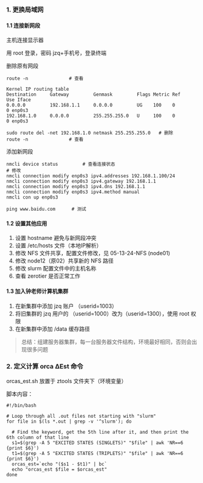 ### 1. 更换局域网

#### 1.1 连接新网段

主机连接显示器

用 root 登录，密码 jzq+手机号，登录终端

删除原有网段
```
route -n               # 查看

Kernel IP routing table
Destination     Gateway         Genmask         Flags Metric Ref    Use Iface
0.0.0.0         192.168.1.1     0.0.0.0         UG    100    0        0 enp0s3
192.168.1.0     0.0.0.0         255.255.255.0   U     100    0        0 enp0s3

sudo route del -net 192.168.1.0 netmask 255.255.255.0   # 删除
route -n               # 查看
```

添加新网段
```
nmcli device status         # 查看连接状态
# 修改
nmcli connection modify enp0s3 ipv4.addresses 192.168.1.100/24
nmcli connection modify enp0s3 ipv4.gateway 192.168.1.1
nmcli connection modify enp0s3 ipv4.dns 192.168.1.1
nmcli connection modify enp0s3 ipv4.method manual
nmcli con up enp0s3

ping www.baidu.com      # 测试
```
#### 1.2 设置其他应用

1. 设置 hostname 避免与新网段冲突
2. 设置 /etc/hosts 文件（本地IP解析）
3. 修改 NFS 文件共享，配置文件修改，见 05-13-24-NFS (node01)
4. 修改 node12（原02）共享新的 NFS 路径
5. 修改 slurm 配置文件中的主机名称
6. 查看 zerotier 是否正常工作

#### 1.3 加入钟老师计算机集群

1. 在新集群中添加 jzq 账户 （userid=1003）
2. 将旧集群的 jzq 用户的 （userid=1000）改为（userid=1300），使用 root 权限
3. 在新集群中添加 /data 缓存路径

> 总结：组建服务器集群，每一台服务器文件结构，环境最好相同，否则会出现很多问题
### 2. 定义计算 orca ΔEst 命令

orcas_est.sh 放置于 ztools 文件夹下（环境变量）

脚本内容：

```
#!/bin/bash

# Loop through all .out files not starting with "slurm"
for file in $(ls *.out | grep -v '^slurm'); do
  
  # Find the keyword, get the 5th line after it, and then print the 6th column of that line
  s1=$(grep -A 5 "EXCITED STATES (SINGLETS)" "$file" | awk 'NR==6 {print $6}')
  t1=$(grep -A 5 "EXCITED STATES (TRIPLETS)" "$file" | awk 'NR==6 {print $6}')
  orcas_est=`echo "($s1 - $t1)" | bc`
  echo "orcas_est $file = $orcas_est"
done
```
